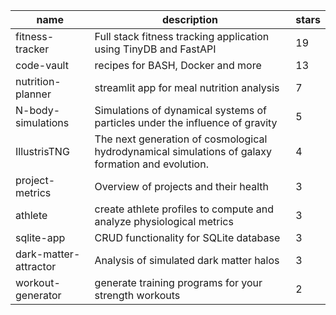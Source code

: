 | name | description | stars |
|-----|-----|-----|
| fitness-tracker | Full stack fitness tracking application using TinyDB and FastAPI | 19 |
| code-vault | recipes for BASH, Docker and more | 13 |
| nutrition-planner | streamlit app for meal nutrition analysis | 7 |
| N-body-simulations | Simulations of dynamical systems of particles under the influence of gravity | 5 |
| IllustrisTNG | The next generation of cosmological hydrodynamical simulations of galaxy formation and evolution. | 4 |
| project-metrics | Overview of projects and their health | 3 |
| athlete | create athlete profiles to compute and analyze physiological metrics | 3 |
| sqlite-app | CRUD functionality for SQLite database | 3 |
| dark-matter-attractor | Analysis of simulated dark matter halos | 3 |
| workout-generator | generate training programs for your strength workouts | 2 |
